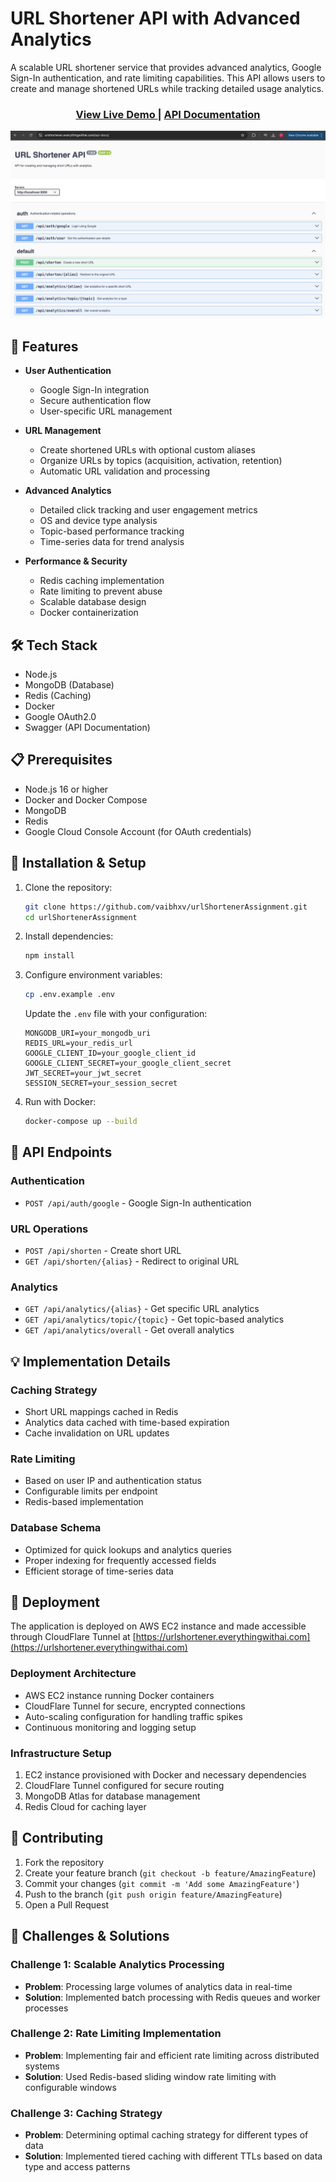 # URL Shortener API with Advanced Analytics

A scalable URL shortener service that provides advanced analytics, Google Sign-In authentication, and rate limiting capabilities. This API allows users to create and manage shortened URLs while tracking detailed usage analytics.

<div align="center">
  <h3>
    <a href="https://urlshortener.everythingwithai.com">
      View Live Demo
    </a>
    <span> | </span>
    <a href="https://urlshortener.everythingwithai.com/api-docs/">
      API Documentation
    </a>
  </h3>
  <img src="screenshot.png" alt="Swagger UI Documentation" />
</div>

## 🚀 Features

- **User Authentication**
  - Google Sign-In integration
  - Secure authentication flow
  - User-specific URL management

- **URL Management**
  - Create shortened URLs with optional custom aliases
  - Organize URLs by topics (acquisition, activation, retention)
  - Automatic URL validation and processing

- **Advanced Analytics**
  - Detailed click tracking and user engagement metrics
  - OS and device type analysis
  - Topic-based performance tracking
  - Time-series data for trend analysis

- **Performance & Security**
  - Redis caching implementation
  - Rate limiting to prevent abuse
  - Scalable database design
  - Docker containerization

## 🛠️ Tech Stack

- Node.js
- MongoDB (Database)
- Redis (Caching)
- Docker
- Google OAuth2.0
- Swagger (API Documentation)

## 📋 Prerequisites

- Node.js 16 or higher
- Docker and Docker Compose
- MongoDB
- Redis
- Google Cloud Console Account (for OAuth credentials)

## 🔧 Installation & Setup

1. Clone the repository:
   ```bash
   git clone https://github.com/vaibhxv/urlShortenerAssignment.git
   cd urlShortenerAssignment
   ```

2. Install dependencies:
   ```bash
   npm install
   ```

3. Configure environment variables:
   ```bash
   cp .env.example .env
   ```
   Update the `.env` file with your configuration:
   ```
   MONGODB_URI=your_mongodb_uri
   REDIS_URL=your_redis_url
   GOOGLE_CLIENT_ID=your_google_client_id
   GOOGLE_CLIENT_SECRET=your_google_client_secret
   JWT_SECRET=your_jwt_secret
   SESSION_SECRET=your_session_secret
   ```

4. Run with Docker:
   ```bash
   docker-compose up --build
   ```

## 🔌 API Endpoints

### Authentication
- `POST /api/auth/google` - Google Sign-In authentication

### URL Operations
- `POST /api/shorten` - Create short URL
- `GET /api/shorten/{alias}` - Redirect to original URL

### Analytics
- `GET /api/analytics/{alias}` - Get specific URL analytics
- `GET /api/analytics/topic/{topic}` - Get topic-based analytics
- `GET /api/analytics/overall` - Get overall analytics

## 💡 Implementation Details

### Caching Strategy
- Short URL mappings cached in Redis
- Analytics data cached with time-based expiration
- Cache invalidation on URL updates

### Rate Limiting
- Based on user IP and authentication status
- Configurable limits per endpoint
- Redis-based implementation

### Database Schema
- Optimized for quick lookups and analytics queries
- Proper indexing for frequently accessed fields
- Efficient storage of time-series data

## 🚀 Deployment

The application is deployed on AWS EC2 instance and made accessible through CloudFlare Tunnel at [https://urlshortener.everythingwithai.com](https://urlshortener.everythingwithai.com)

### Deployment Architecture
- AWS EC2 instance running Docker containers
- CloudFlare Tunnel for secure, encrypted connections
- Auto-scaling configuration for handling traffic spikes
- Continuous monitoring and logging setup

### Infrastructure Setup
1. EC2 instance provisioned with Docker and necessary dependencies
2. CloudFlare Tunnel configured for secure routing
3. MongoDB Atlas for database management
4. Redis Cloud for caching layer

## 🤝 Contributing

1. Fork the repository
2. Create your feature branch (`git checkout -b feature/AmazingFeature`)
3. Commit your changes (`git commit -m 'Add some AmazingFeature'`)
4. Push to the branch (`git push origin feature/AmazingFeature`)
5. Open a Pull Request

## 🎯 Challenges & Solutions

### Challenge 1: Scalable Analytics Processing
- **Problem**: Processing large volumes of analytics data in real-time
- **Solution**: Implemented batch processing with Redis queues and worker processes

### Challenge 2: Rate Limiting Implementation
- **Problem**: Implementing fair and efficient rate limiting across distributed systems
- **Solution**: Used Redis-based sliding window rate limiting with configurable windows

### Challenge 3: Caching Strategy
- **Problem**: Determining optimal caching strategy for different types of data
- **Solution**: Implemented tiered caching with different TTLs based on data type and access patterns

